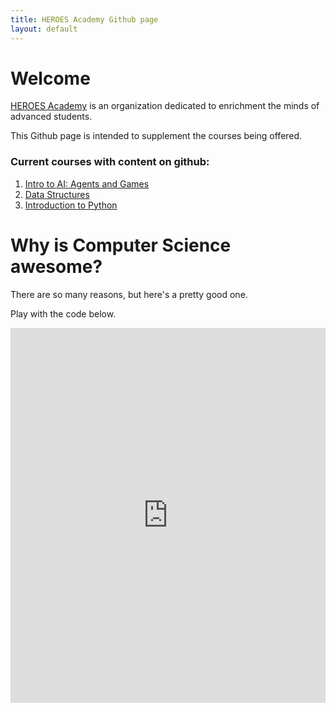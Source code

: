 ```yaml
---
title: HEROES Academy Github page
layout: default
---
```


# Welcome

[HEROES Academy](http://heroesgifted.org) is an organization dedicated to enrichment the minds of advanced students.  

This Github page is intended to supplement the courses being offered.

### Current courses with content on github:
1. [Intro to AI: Agents and Games](http://ai-winter-2016.readthedocs.org/en/latest/index.html)
2. [Data Structures](http://datastructures-winter-2016.readthedocs.org/)
3. [Introduction to Python](http://intropython-winter-2016.readthedocs.org/en/latest/)


# Why is Computer Science awesome?  

There are so many reasons, but here's a pretty good one.

Play with the code below. 

<iframe src="https://trinket.io/embed/python/0e731cdd38" width="100%" height="600" frameborder="0" marginwidth="0" marginheight="0" allowfullscreen></iframe>

